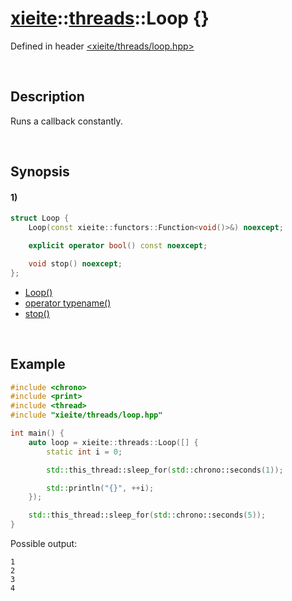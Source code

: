 # [xieite](../../xieite.md)\:\:[threads](../../threads.md)\:\:Loop \{\}
Defined in header [<xieite/threads/loop.hpp>](../../../include/xieite/threads/loop.hpp)

&nbsp;

## Description
Runs a callback constantly.

&nbsp;

## Synopsis
#### 1)
```cpp
struct Loop {
    Loop(const xieite::functors::Function<void()>&) noexcept;

    explicit operator bool() const noexcept;

    void stop() noexcept;
};
```
- [Loop\(\)](./structures/loop/1/operators/constructor.md)
- [operator typename\(\)](./structures/loop/1/operators/cast.md)
- [stop\(\)](./structures/loop/1/stop.md)

&nbsp;

## Example
```cpp
#include <chrono>
#include <print>
#include <thread>
#include "xieite/threads/loop.hpp"

int main() {
    auto loop = xieite::threads::Loop([] {
        static int i = 0;

        std::this_thread::sleep_for(std::chrono::seconds(1));

        std::println("{}", ++i);
    });

    std::this_thread::sleep_for(std::chrono::seconds(5));
}
```
Possible output:
```
1
2
3
4
```
